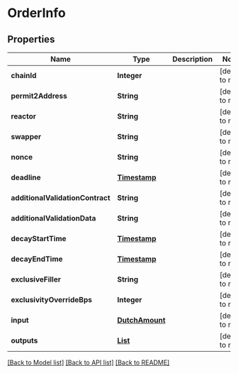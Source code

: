 # OrderInfo
## Properties

| Name | Type | Description | Notes |
|------------ | ------------- | ------------- | -------------|
| **chainId** | **Integer** |  | [default to null] |
| **permit2Address** | **String** |  | [default to null] |
| **reactor** | **String** |  | [default to null] |
| **swapper** | **String** |  | [default to null] |
| **nonce** | **String** |  | [default to null] |
| **deadline** | [**Timestamp**](Timestamp.md) |  | [default to null] |
| **additionalValidationContract** | **String** |  | [default to null] |
| **additionalValidationData** | **String** |  | [default to null] |
| **decayStartTime** | [**Timestamp**](Timestamp.md) |  | [default to null] |
| **decayEndTime** | [**Timestamp**](Timestamp.md) |  | [default to null] |
| **exclusiveFiller** | **String** |  | [default to null] |
| **exclusivityOverrideBps** | **Integer** |  | [default to null] |
| **input** | [**DutchAmount**](DutchAmount.md) |  | [default to null] |
| **outputs** | [**List**](DutchAmount.md) |  | [default to null] |

[[Back to Model list]](../README.md#documentation-for-models) [[Back to API list]](../README.md#documentation-for-api-endpoints) [[Back to README]](../README.md)


